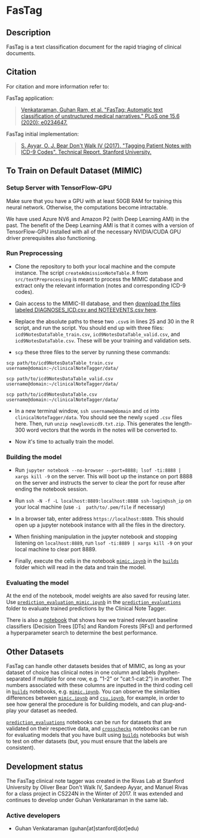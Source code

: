 # FasTag

## Description
FasTag is a text classification document for the rapid triaging of clinical documents.

## Citation
For citation and more information refer to:

FasTag application:
>[Venkataraman, Guhan Ram, et al. "FasTag: Automatic text classification of unstructured medical narratives." PLoS one 15.6 (2020): e0234647.](https://journals.plos.org/plosone/article?id=10.1371/journal.pone.0234647) 

FasTag initial implementation:
>[S. Ayyar, O. J. Bear Don't Walk IV (2017). "Tagging Patient Notes with ICD-9 Codes". Technical Report. Stanford University.](https://github.com/rivas-lab/clinicalNoteTagger/blob/master/obdw4_sa_cd224n.pdf)

## To Train on Default Dataset (MIMIC)

### Setup Server with TensorFlow-GPU

Make sure that you have a GPU with at least 50GB RAM for training this neural network. Otherwise, the computations become intractable.

We have used Azure NV6 and Amazon P2 (with Deep Learning AMI) in the past. The benefit of the Deep Learning AMI is that it comes with a version of TensorFlow-GPU installed with all of the necessary NVIDIA/CUDA GPU driver prerequisites also functioning.

### Run Preprocessing

- Clone the repository to both your local machine and the compute instance. The script `createAdmissionNoteTable.R` from `src/textPreprocessing` is meant to process the MIMIC database and extract only the relevant information (notes and corresponding ICD-9 codes).

- Gain access to the MIMIC-III database, and then [download the files labeled DIAGNOSES_ICD.csv and NOTEEVENTS.csv here](https://physionet.org/works/MIMICIIIClinicalDatabase/files/).

- Replace the absolute paths to these two `.csv`s in lines 25 and 30 in the R script, and run the script. You should end up with three files: `icd9NotesDataTable_train.csv`, `icd9NotesDataTable_valid.csv`, and `icd9NotesDataTable.csv`. These will be your training and validation sets.

- `scp` these three files to the server by running these commands:

`scp path/to/icd9NotesDataTable_train.csv username@domain:~/clinicalNoteTagger/data/`


`scp path/to/icd9NotesDataTable_valid.csv username@domain:~/clinicalNoteTagger/data/`


`scp path/to/icd9NotesDataTable.csv username@domain:~/clinicalNoteTagger/data/`

- In a new terminal window, `ssh username@domain` and `cd` into `clinicalNoteTagger/data`. You should see the newly `scp`ed `.csv` files here. Then, run `unzip newgloveicd9.txt.zip`. This generates the length-300 word vectors that the words in the notes will be converted to.

- Now it's time to actually train the model.

### Building the model

- Run `jupyter notebook --no-browser --port=8888; lsof -ti:8888 | xargs kill -9` on the server. This will boot up the instance on port 8888 on the server and instructs the server to clear the port for reuse after ending the notebook session.

- Run `ssh -N -f -L localhost:8889:localhost:8888 ssh-login@ssh_ip` on your local machine (use `-i  path/to/.pem/file` if necessary)

- In a browser tab, enter address `https://localhost:8889`. This should open up a jupyter notebook instance with all the files in the directory.

- When finishing manipulation in the jupyter notebook and stopping listening on `localhost:8889`, run `lsof -ti:8889 | xargs kill -9` on your local machine to clear port 8889.

- Finally, execute the cells in the notebook [`mimic.ipynb`](https://github.com/rivas-lab/clinicalNoteTagger/blob/master/builds/mimic.ipynb) in the [`builds`](https://github.com/rivas-lab/clinicalNoteTagger/tree/master/builds) folder which will read in the data and train the model.

### Evaluating the model

At the end of the notebook, model weights are also saved for reusing later. Use [`prediction_evaluation_mimic.ipynb`](https://github.com/rivas-lab/clinicalNoteTagger/blob/master/prediction_evaluations/prediction_evaluation_mimic.ipynb) in the [`prediction_evaluations`](https://github.com/rivas-lab/clinicalNoteTagger/tree/master/prediction_evaluations) folder to evaluate trained predictions by the Clinical Note Tagger.

There is also a [notebook](https://github.com/rivas-lab/clinicalNoteTagger/blob/master/builds/DT_RF_classification.ipynb) that shows how we trained relevant baseline classifiers (Decision Trees [DTs] and Random Forests [RFs]) and performed a hyperparameter search to determine the best performance.

## Other Datasets

FasTag can handle other datasets besides that of MIMIC, as long as your dataset of choice has clinical notes in one column and labels (hyphen-separated if multiple for one row, e.g. "1-2" or "cat:1-cat:2") in another. The numbers associated with these columns are inputted in the third coding cell in [`builds`](https://github.com/rivas-lab/clinicalNoteTagger/tree/master/builds) notebooks, e.g. [`mimic.ipynb`](https://github.com/rivas-lab/clinicalNoteTagger/blob/master/builds/mimic.ipynb). You can observe the similarities differences between [`mimic.ipynb`](https://github.com/rivas-lab/clinicalNoteTagger/blob/master/builds/mimic.ipynb) and [`csu.ipynb`](https://github.com/rivas-lab/clinicalNoteTagger/blob/master/builds/csu.ipynb), for example, in order to see how general the procedure is for building models, and can plug-and-play your dataset as needed.

[`prediction_evaluations`](https://github.com/rivas-lab/clinicalNoteTagger/tree/master/prediction_evaluations) notebooks can be run for datasets that are validated on their respective data, and [`crosschecks`](https://github.com/rivas-lab/clinicalNoteTagger/tree/master/crosschecks) notebooks can be run for evaluating models that you have built using [`builds`](https://github.com/rivas-lab/clinicalNoteTagger/tree/master/builds) notebooks but wish to test on other datasets (but, you must ensure that the labels are consistent).


##  Development status
The FasTag clinical note tagger was created in the Rivas Lab at Stanford University by Oliver Bear Don't Walk IV, Sandeep Ayyar, and Manuel Rivas for a class project in CS224N in the Winter of 2017. It was extended and continues to develop under Guhan Venkataraman in the same lab.

### Active developers
* Guhan Venkataraman (guhan[at]stanford[dot]edu)

